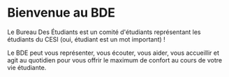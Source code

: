# Bienvenue au BDE

Le Bureau Des Étudiants est un comité d'étudiants représentant les étudiants du CESI (oui, étudiant est un mot important) !

Le BDE peut vous représenter, vous écouter, vous aider, vous accueillir et agit au quotidien pour vous offrir le maximum de confort au cours de votre vie étudiante.
